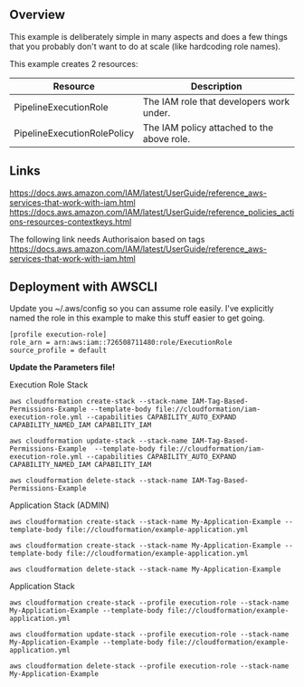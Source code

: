 ## Overview

This example is deliberately simple in many aspects and does a few things that you probably don't want to do at scale (like hardcoding role names). 

This example creates 2 resources:

|Resource|Description|
|---|---|
|PipelineExecutionRole|The IAM role that developers work under. 
|PipelineExecutionRolePolicy|The IAM policy attached to the above role. 



## Links

https://docs.aws.amazon.com/IAM/latest/UserGuide/reference_aws-services-that-work-with-iam.html
https://docs.aws.amazon.com/IAM/latest/UserGuide/reference_policies_actions-resources-contextkeys.html

The following link needs Authorisaion based on tags
https://docs.aws.amazon.com/IAM/latest/UserGuide/reference_aws-services-that-work-with-iam.html

## Deployment with AWSCLI 

Update you ~/.aws/config so you can assume role easily. I've explicitly named the role in this example to make this stuff easier to get going.

```
[profile execution-role]
role_arn = arn:aws:iam::726508711480:role/ExecutionRole
source_profile = default
```

**Update the Parameters file!**



Execution Role Stack
```
aws cloudformation create-stack --stack-name IAM-Tag-Based-Permissions-Example --template-body file://cloudformation/iam-execution-role.yml --capabilities CAPABILITY_AUTO_EXPAND CAPABILITY_NAMED_IAM CAPABILITY_IAM 

aws cloudformation update-stack --stack-name IAM-Tag-Based-Permissions-Example  --template-body file://cloudformation/iam-execution-role.yml --capabilities CAPABILITY_AUTO_EXPAND CAPABILITY_NAMED_IAM CAPABILITY_IAM

aws cloudformation delete-stack --stack-name IAM-Tag-Based-Permissions-Example
```



Application Stack (ADMIN)
```
aws cloudformation create-stack --stack-name My-Application-Example --template-body file://cloudformation/example-application.yml 

aws cloudformation create-stack --stack-name My-Application-Example --template-body file://cloudformation/example-application.yml 

aws cloudformation delete-stack --stack-name My-Application-Example
```
Application Stack
```
aws cloudformation create-stack --profile execution-role --stack-name My-Application-Example --template-body file://cloudformation/example-application.yml 

aws cloudformation update-stack --profile execution-role --stack-name My-Application-Example --template-body file://cloudformation/example-application.yml 

aws cloudformation delete-stack --profile execution-role --stack-name My-Application-Example 

```

